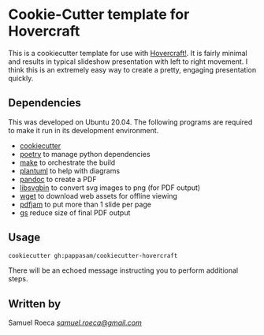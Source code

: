 # Cookie-Cutter template for Hovercraft

This is a cookiecutter template for use with [Hovercraft!](https://github.com/regebro/hovercraft). It is fairly minimal and results in typical slideshow presentation with left to right movement. I think this is an extremely easy way to create a pretty, engaging presentation quickly.

## Dependencies

This was developed on Ubuntu 20.04. The following programs are required to make it run in its development environment.

* [cookiecutter](https://cookiecutter.readthedocs.io/en/latest/)
* [poetry](https://poetry.eustace.io/) to manage python dependencies
* [make](https://www.gnu.org/software/make/) to orchestrate the build
* [plantuml](http://plantuml.com/) to help with diagrams
* [pandoc](https://pandoc.org/) to create a PDF
* [libsvgbin](https://wiki.gnome.org/Projects/LibRsvg) to convert svg images to png (for PDF output)
* [wget](https://www.gnu.org/software/wget/) to download web assets for offline viewing
* [pdfjam](https://github.com/rrthomas/pdfjam) to put more than 1 slide per page
* [gs](https://linux.die.net/man/1/gs) reduce size of final PDF output

## Usage

```bash
cookiecutter gh:pappasam/cookiecutter-hovercraft
```

There will be an echoed message instructing you to perform additional steps.

## Written by

Samuel Roeca *samuel.roeca@gmail.com*
